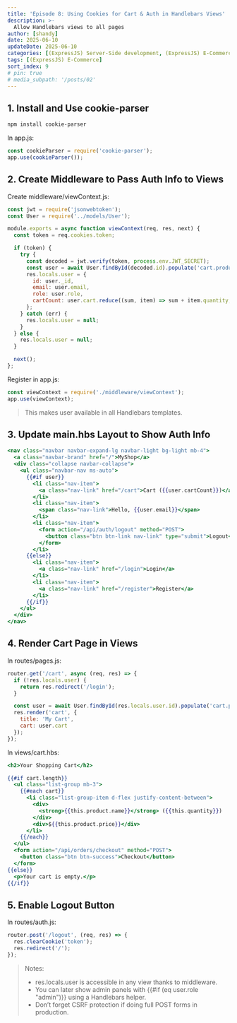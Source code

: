 ```yaml
---
title: 'Episode 8: Using Cookies for Cart & Auth in Handlebars Views'
description: >-
  Allow Handlebars views to all pages
author: [shandy]
date: 2025-06-10
updateDate: 2025-06-10
categories: [(ExpressJS) Server-Side development, (ExpressJS) E-Commerce]
tags: [(ExpressJS) E-Commerce]
sort_index: 9
# pin: true
# media_subpath: '/posts/02'
---
```


## 1. Install and Use cookie-parser
```bash
npm install cookie-parser
```
In app.js:

```js
const cookieParser = require('cookie-parser');
app.use(cookieParser());
```
## 2. Create Middleware to Pass Auth Info to Views
Create middleware/viewContext.js:

```js
const jwt = require('jsonwebtoken');
const User = require('../models/User');

module.exports = async function viewContext(req, res, next) {
  const token = req.cookies.token;

  if (token) {
    try {
      const decoded = jwt.verify(token, process.env.JWT_SECRET);
      const user = await User.findById(decoded.id).populate('cart.product');
      res.locals.user = {
        id: user._id,
        email: user.email,
        role: user.role,
        cartCount: user.cart.reduce((sum, item) => sum + item.quantity, 0)
      };
    } catch (err) {
      res.locals.user = null;
    }
  } else {
    res.locals.user = null;
  }

  next();
};
```
Register in app.js:

```js
const viewContext = require('./middleware/viewContext');
app.use(viewContext);
```
> This makes user available in all Handlebars templates.

## 3. Update main.hbs Layout to Show Auth Info
```handlebars
<nav class="navbar navbar-expand-lg navbar-light bg-light mb-4">
  <a class="navbar-brand" href="/">MyShop</a>
  <div class="collapse navbar-collapse">
    <ul class="navbar-nav ms-auto">
      {{#if user}}
        <li class="nav-item">
          <a class="nav-link" href="/cart">Cart ({{user.cartCount}})</a>
        </li>
        <li class="nav-item">
          <span class="nav-link">Hello, {{user.email}}</span>
        </li>
        <li class="nav-item">
          <form action="/api/auth/logout" method="POST">
            <button class="btn btn-link nav-link" type="submit">Logout</button>
          </form>
        </li>
      {{else}}
        <li class="nav-item">
          <a class="nav-link" href="/login">Login</a>
        </li>
        <li class="nav-item">
          <a class="nav-link" href="/register">Register</a>
        </li>
      {{/if}}
    </ul>
  </div>
</nav>
```

## 4. Render Cart Page in Views
In routes/pages.js:
```js
router.get('/cart', async (req, res) => {
  if (!res.locals.user) {
    return res.redirect('/login');
  }

  const user = await User.findById(res.locals.user.id).populate('cart.product');
  res.render('cart', {
    title: 'My Cart',
    cart: user.cart
  });
});
```

In views/cart.hbs:

```handlebars
<h2>Your Shopping Cart</h2>

{{#if cart.length}}
  <ul class="list-group mb-3">
    {{#each cart}}
      <li class="list-group-item d-flex justify-content-between">
        <div>
          <strong>{{this.product.name}}</strong> ({{this.quantity}})
        </div>
        <div>${{this.product.price}}</div>
      </li>
    {{/each}}
  </ul>
  <form action="/api/orders/checkout" method="POST">
    <button class="btn btn-success">Checkout</button>
  </form>
{{else}}
  <p>Your cart is empty.</p>
{{/if}}
```
## 5. Enable Logout Button
In routes/auth.js:

```js
router.post('/logout', (req, res) => {
  res.clearCookie('token');
  res.redirect('/');
});
```

> Notes:
> - res.locals.user is accessible in any view thanks to middleware.
> - You can later show admin panels with {{#if (eq user.role "admin")}} using a Handlebars helper.
> - Don’t forget CSRF protection if doing full POST forms in production.